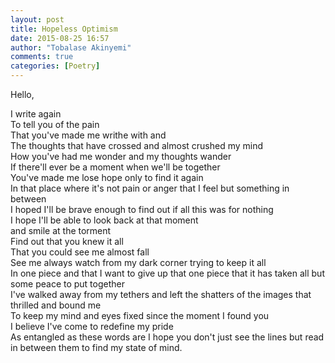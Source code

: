 ```yaml
---
layout: post
title: Hopeless Optimism
date: 2015-08-25 16:57
author: "Tobalase Akinyemi"
comments: true
categories: [Poetry]
---
```

Hello,  

I write again  
To tell you of the pain  
That you've made me writhe with and  
The thoughts that have crossed and almost crushed my mind  
How you've had me wonder and my thoughts wander  
If there'll ever be a moment when we'll be together  
You've made me lose hope only to find it again  
In that place where it's not pain or anger that I feel but something in between  
I hoped I'll be brave enough to find out if all this was for nothing  
I hope I'll be able to look back at that moment  
and smile at the torment  
Find out that you knew it all  
That you could see me almost fall  
See me always watch from my dark corner trying to keep it all  
In one piece and that I want to give up that one piece that it has taken all but some peace to put together  
I've walked away from my tethers and left the shatters of the images that thrilled and bound me  
To keep my mind and eyes fixed since the moment I found you  
I believe I've come to redefine my pride  
As entangled as these words are I hope you don't just see the lines but read in between them to find my state of mind.  
